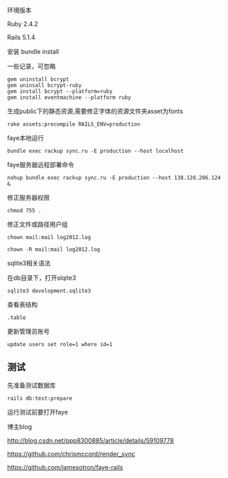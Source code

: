 环境版本

Ruby 2.4.2

Rails 5.1.4


安装
    bundle install


一些记录，可忽略

	gem uninstall bcrypt
	gem uninsall bcrypt-ruby
	gem install bcrypt --platform=ruby
    gem install eventmachine --platform ruby
	

生成public下的静态资源,需要修正字体的资源文件夹asset为fonts

	rake assets:precompile RAILS_ENV=production

faye本地运行

	bundle exec rackup sync.ru -E production --host localhost

faye服务器远程部署命令

	nohup bundle exec rackup sync.ru -E production --host 138.128.206.124 &

修正服务器权限

    chmod 755 .

修正文件或路径用户组

    chown mail:mail log2012.log

    chown -R mail:mail log2012.log

sqlite3相关语法


在db目录下，打开slqite3

    sqlite3 development.sqlite3

查看表结构

    .table

更新管理员账号

    update users set role=1 where id=1

## 测试

先准备测试数据库

    rails db:test:prepare

运行测试前要打开faye


	
博主blog

http://blog.csdn.net/ppp8300885/article/details/59109778

https://github.com/chrismccord/render_sync

https://github.com/jamesotron/faye-rails